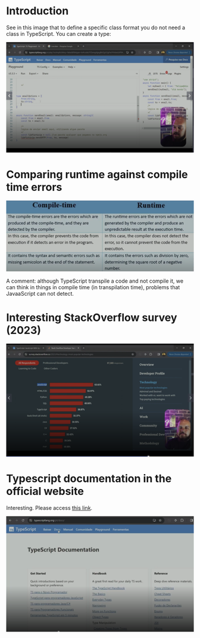 # Introduction

See in this image that to define a specific class format you do not need a class in TypeScript. You can create a type:

![using type](images/using-type.png)


# Comparing runtime against compile time errors

![compile time x runtime errors](images/errors--compile-tyle-x-runtime.png)

A comment: although TypeScript transpile a code and not compile it, we can think in things in compile time (in transpilation time), problems that JavaaScript can not detect.


# Interesting StackOverflow survey (2023)

![StackOverFlow survey - 2023](images/2023-stackoverflow-survey.png)


# Typescript documentation in the official website

Interesting. Please access [this link](https://www.typescriptlang.org/docs/).

![TypeScript documentation](images/interesting-typescript-documentation.png)
